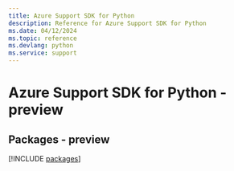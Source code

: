 ```yaml
---
title: Azure Support SDK for Python
description: Reference for Azure Support SDK for Python
ms.date: 04/12/2024
ms.topic: reference
ms.devlang: python
ms.service: support
---
```

# Azure Support SDK for Python - preview
## Packages - preview
[!INCLUDE [packages](support-index.md)]